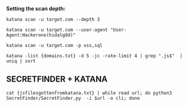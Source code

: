 
**Setting the scan depth:**

```
katana scan -u target.com --depth 3
```

```
katana scan -u target.com --user-agent "User-Agent:Hackerone(hidalg0d)"
```

```
katana scan -u target.com -p xss,sql
```


```
katana -list {domains.txt} -d 5 -jc -rate-limit 4 | grep ".js$"  | uniq | sort
```

## SECRETFINDER + KATANA


```
cat {jsfilesgottenfromkatana.txt} | while read url; do python3
SecretFinder/SecretFinder.py  -i $url -o cli; done
```



